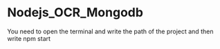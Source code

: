 # Nodejs_OCR_Mongodb
 You need to open the terminal and write  the path of the project
 and then write  npm start
